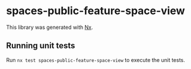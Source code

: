 # spaces-public-feature-space-view

This library was generated with [Nx](https://nx.dev).

## Running unit tests

Run `nx test spaces-public-feature-space-view` to execute the unit tests.
